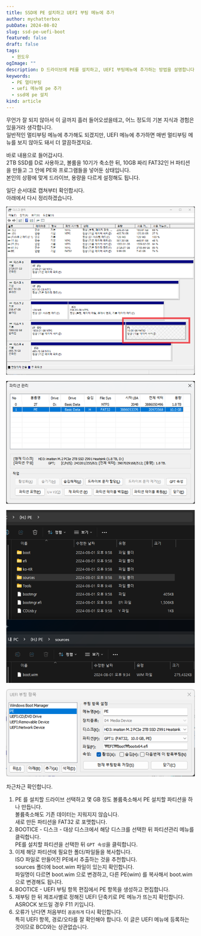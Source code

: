 ```yaml
---
title: SSD에 PE 설치하고 UEFI 부팅 메뉴에 추가
author: mychatterbox
pubDate: 2024-08-02
slug: ssd-pe-uefi-boot
featured: false
draft: false
tags:
  - 윈도우
ogImage: ""
description: D 드라이브에 PE를 설치하고, UEFI 부팅메뉴에 추가하는 방법을 설명합니다.
keywords:
  - PE 멀티부팅
  - uefi 메뉴에 pe 추가
  - ssd에 pe 설치
kind: article
---
```


무언가 잘 되지 않아서 이 글까지 흘러 들어오셨을테고, 어느 정도의 기본 지식과 경험은 있을거라 생각합니다.  
일반적인 멀티부팅 메뉴에 추가해도 되겠지만, UEFI 메뉴에 추가하면 매번 멀티부팅 메뉴를 보지 않아도 돼서 더 깔끔하겠지요.  

바로 내용으로 들어갑시다.  
2TB SSD를 D로 사용하고, 볼륨을 10기가 축소한 뒤, 10GB 짜리 FAT32인 H 파티션을 만들고 그 안에 PE와 프로그램들을 넣어둔 상태입니다.  
본인의 상황에 맞게 드라이브, 용량을 다르게 설정해도 됩니다.  

일단 순서대로 캡쳐부터 확인합시다.  
아래에서 다시 정리하겠습니다.

![disk](../../assets/blog-images/2024/ssd-pe-uefi-boot_1.png)

![bootice](../../assets/blog-images/2024/ssd-pe-uefi-boot_3.png)

![folder](../../assets/blog-images/2024/ssd-pe-uefi-boot_2.png)

![bootice](../../assets/blog-images/2024/ssd-pe-uefi-boot_4.png)


차근차근 확인합니다.  
1. PE 를 설치할 드라이브 선택하고 몇 GB 정도 볼륨축소해서 PE 설치할 파티션을 하나 만듭니다.  
볼륨축소해도 기존 데이터는 지워지지 않습니다.  
새로 만든 파티션을 FAT32 로 포맷합니다.  
2. BOOTICE - 디스크 - 대상 디스크에서 해당 디스크를 선택한 뒤 파티션관리 메뉴를 클릭합니다.  
PE를 설치할 파티션을 선택한 뒤 `GPT 속성`을 클릭합니다.
3. 이제 해당 파티션에 필요한 폴더/파일들을 복사합니다.  
ISO 파일로 만들어진 PE에서 추출하는 것을 추천합니다.  
sources 폴더에 boot.wim 파일이 있는지 확인합니다.  
파일명이 다르면 boot.wim 으로 변경하고, 다른 PE(wim) 를 복사해서 boot.wim 으로 변경해도 됩니다.  
4. BOOTICE - UEFI 부팅 항목 편집에서 PE 항목을 생성하고 편집합니다.  
5. 재부팅 한 뒤 제조사별로 정해진 UEFI 단축키로 PE 메뉴가 뜨는지 확인합니다.  
ASROCK 보드일 경우 F11 키입니다.
6. 오류가 난다면 처음부터 `꼼꼼하게` 다시 확인합니다.  
특히 UEFI 항목, 경로/오타를 잘 확인해야 합니다.
이 글은 UEFI 메뉴에 등록하는 것이므로 BCD와는 상관없습니다.